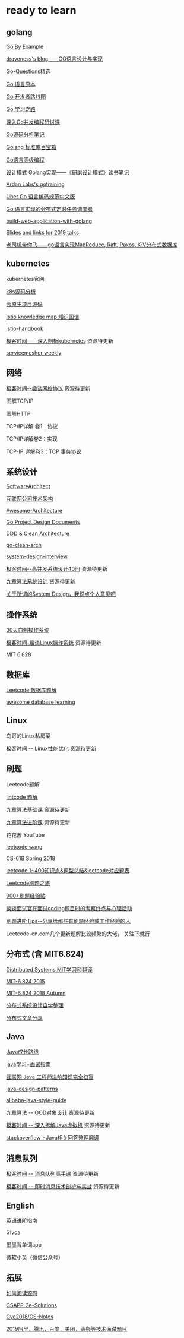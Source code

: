 # ready to learn
## golang
[Go By Example](https://gobyexample-cn.github.io/)

[draveness's blog——GO语言设计与实现](https://draveness.me/golang/)

[Go-Questions精选](https://github.com/qcrao/Go-Questions)

[Go 语言原本](https://github.com/changkun/go-under-the-hood)

[Go 开发者路线图](https://github.com/Quorafind/golang-developer-roadmap-cn)

[Go 学习之路](https://github.com/developer-learning/learning-golang)

[深入Go并发编程研讨课](https://github.com/smallnest/dive-to-gosync-workshop)

[Go源码分析笔记](https://github.com/cch123/golang-notes)

[Golang 标准库百宝箱](https://github.com/polaris1119/The-Golang-Standard-Library-by-Example)

[Go语言高级编程](https://github.com/chai2010/advanced-go-programming-book)

[设计模式 Golang实现——《研磨设计模式》读书笔记](https://github.com/senghoo/golang-design-pattern)

[Ardan Labs's gotraining](https://github.com/ardanlabs/gotraining)

[Uber Go 语言编码规范中文版](https://github.com/xxjwxc/uber_go_guide_cn)

[Go 语言实现的分布式定时任务调度器](https://github.com/sinksmell/bee-crontab)

[build-web-application-with-golang](https://github.com/astaxie/build-web-application-with-golang/blob/master/zh/preface.md)

[Slides and links for 2019 talks](https://github.com/gophercon/2019-talks)

[老司机带你飞——go语言实现MapReduce, Raft, Paxos, K-V分布式数据库](https://github.com/happyer/distributed-computing)

## kubernetes

kubernetes官网

[k8s源码分析](https://github.com/daniel-hutao/k8s-source-code-analysis)

[云原生项目源码](https://github.com/gosoon/source-code-reading-notes)

[Istio knowledge map 知识图谱](https://github.com/servicemesher/istio-knowledge-map)

[ istio-handbook](https://github.com/servicemesher/istio-handbook)

[极客时间——深入剖析kubernetes](https://time.geekbang.org/column/intro/116)  资源待更新

[servicemesher  weekly](https://github.com/servicemesher/weekly)

## 网络

[极客时间--趣谈网络协议]()   资源待更新

图解TCP/IP

图解HTTP

TCP/IP详解 卷1：协议

TCP/IP详解卷2：实现

TCP-IP 详解卷3：TCP 事务协议

## 系统设计

[SoftwareArchitect](https://github.com/justinamiller/SoftwareArchitect)

[互联网公司技术架构](https://github.com/davideuler/architecture.of.internet-product)

[Awesome-Architecture](https://github.com/toutiaoio/awesome-architecture)

[Go Project Design Documents](https://github.com/golang/proposal)

[DDD & Clean Architecture](https://github.com/phodal/layer-architecture)

[go-clean-arch](https://github.com/bxcodec/go-clean-arch)

[system-design-interview](https://github.com/checkcheckzz/system-design-interview)

[极客时间--高并发系统设计40问]()  资源待更新

[九章算法系统设计](https://www.jiuzhang.com/qa/3705/)  资源待更新

[关于所谓的System Design，我说点个人意见吧](https://www.1point3acres.com/bbs/thread-169343-1-1.html)

## 操作系统

[30天自制操作系统](https://github.com/yourtion/30dayMakeOS)

[极客时间-趣谈Linux操作系统]() 资源待更新

MIT 6.828

## 数据库

[Leetcode 数据库题解](https://github.com/liuyubobobo/Play-Leetcode-Database)

[awesome database learning](https://github.com/pingcap/awesome-database-learning)

## Linux

鸟哥的Linux私房菜

[极客时间 -- Linux性能优化]()  资源待更新

## 刷题

Leetcode题解

[lintcode 题解](https://www.jiuzhang.com/solution)

[九章算法基础课]()  资源待更新

[九章算法进阶课]()  资源待更新

花花酱 YouTube

[leetcode wang](https://leetcode.wang/)

[CS-61B Spring 2018](https://github.com/Zhenye-Na/data-structures-ucb)

[leetcode 1~400知识点&题型总结&leetcode对应题表](https://github.com/huxiaoman7/leetcodebook)

[Leetcode刷题之旅](https://github.com/dingjikerbo/Leetcode-Java)

[900+刷题经验贴](https://www.1point3acres.com/bbs/thread-469710-1-1.html)

[谈谈面试官在面试coding题目时的考察终点与心理活动](https://www.1point3acres.com/bbs/thread-433722-1-1.html)

[刷题进阶Tips--分享给那些有刷题经验或工作经验的人](https://www.1point3acres.com/bbs/thread-289223-1-1.html)

Leetcode-cn.com几个更新题解比较频繁的大佬， 关注下就行

## 分布式 (含 MIT6.824)

[Distributed Systems MIT学习和翻译](https://github.com/feixiao/Distributed-Systems)

[MIT-6.824 2015](https://github.com/chaozh/MIT-6.824)

[MIT-6.824 2018 Autumn](https://github.com/yixuaz/6.824-2018)

[分布式系统设计自学整理](https://www.1point3acres.com/bbs/thread-456546-1-1.html)

[分布式文章分享](https://www.1point3acres.com/bbs/thread-552608-1-1.html)

## Java

[Java成长路线](https://github.com/javagrowing/JGrowing)

[java学习+面试指南](https://github.com/Snailclimb/JavaGuide)

[互联网 Java 工程师进阶知识完全扫盲](https://github.com/doocs/advanced-java)

[java-design-patterns](https://github.com/iluwatar/java-design-patterns)

[alibaba-java-style-guide](https://github.com/chjw8016/alibaba-java-style-guide)

[九章算法 -- OOD对象设计]() 资源待更新

[极客时间 -- 深入拆解Java虚拟机]() 资源待更新

[stackoverflow上Java相关回答整理翻译](https://github.com/giantray/stackoverflow-java-top-qa)

## 消息队列

[极客时间 -- 消息队列高手课]()   资源待更新

[极客时间 -- 即时消息技术剖析与实战]() 资源待更新

## English

[英语进阶指南](https://github.com/byoungd/English-level-up-tips-for-Chinese)

[51voa](https://www.chinavoa.com/51voa/)

墨墨背单词app

微软小英（微信公众号）

## 拓展

[如何阅读源码](http://blog.yongfengzhang.com/cn/blog/how-to-read-source-code/)

[CSAPP-3e-Solutions](https://github.com/DreamAndDead/CSAPP-3e-Solutions)

[Cyc2018/CS-Notes](https://github.com/CyC2018/CS-Notes)

[2019阿里，腾讯，百度，美团，头条等技术面试题目](https://github.com/0voice/interview_internal_reference)
